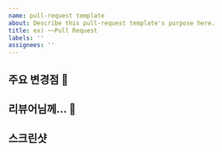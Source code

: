 ```yaml
---
name: pull-request template
about: Describe this pull-request template's purpose here.
title: ex) ~~Pull Request
labels: ''
assignees: ''
---
```


## 주요 변경점 🔑

## 리뷰어님께... 👋

## 스크린샷